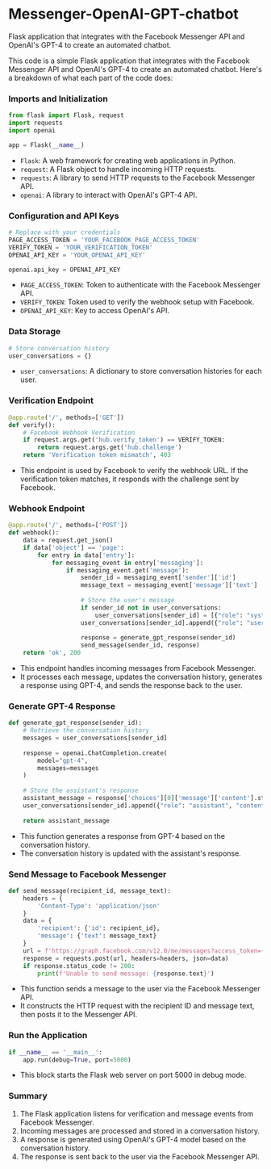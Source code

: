 # Messenger-OpenAI-GPT-chatbot
Flask application that integrates with the Facebook Messenger API and OpenAI's GPT-4 to create an automated chatbot.

This code is a simple Flask application that integrates with the Facebook Messenger API and OpenAI's GPT-4 to create an automated chatbot. Here's a breakdown of what each part of the code does:

### Imports and Initialization
```python
from flask import Flask, request
import requests
import openai

app = Flask(__name__)
```
- `Flask`: A web framework for creating web applications in Python.
- `request`: A Flask object to handle incoming HTTP requests.
- `requests`: A library to send HTTP requests to the Facebook Messenger API.
- `openai`: A library to interact with OpenAI's GPT-4 API.

### Configuration and API Keys
```python
# Replace with your credentials
PAGE_ACCESS_TOKEN = 'YOUR_FACEBOOK_PAGE_ACCESS_TOKEN'
VERIFY_TOKEN = 'YOUR_VERIFICATION_TOKEN'
OPENAI_API_KEY = 'YOUR_OPENAI_API_KEY'

openai.api_key = OPENAI_API_KEY
```
- `PAGE_ACCESS_TOKEN`: Token to authenticate with the Facebook Messenger API.
- `VERIFY_TOKEN`: Token used to verify the webhook setup with Facebook.
- `OPENAI_API_KEY`: Key to access OpenAI's API.

### Data Storage
```python
# Store conversation history
user_conversations = {}
```
- `user_conversations`: A dictionary to store conversation histories for each user.

### Verification Endpoint
```python
@app.route('/', methods=['GET'])
def verify():
    # Facebook Webhook Verification
    if request.args.get('hub.verify_token') == VERIFY_TOKEN:
        return request.args.get('hub.challenge')
    return 'Verification token mismatch', 403
```
- This endpoint is used by Facebook to verify the webhook URL. If the verification token matches, it responds with the challenge sent by Facebook.

### Webhook Endpoint
```python
@app.route('/', methods=['POST'])
def webhook():
    data = request.get_json()
    if data['object'] == 'page':
        for entry in data['entry']:
            for messaging_event in entry['messaging']:
                if messaging_event.get('message'):
                    sender_id = messaging_event['sender']['id']
                    message_text = messaging_event['message']['text']
                    
                    # Store the user's message
                    if sender_id not in user_conversations:
                        user_conversations[sender_id] = [{"role": "system", "content": "You are a friendly and helpful assistant."}]
                    user_conversations[sender_id].append({"role": "user", "content": message_text})
                    
                    response = generate_gpt_response(sender_id)
                    send_message(sender_id, response)
    return 'ok', 200
```
- This endpoint handles incoming messages from Facebook Messenger.
- It processes each message, updates the conversation history, generates a response using GPT-4, and sends the response back to the user.

### Generate GPT-4 Response
```python
def generate_gpt_response(sender_id):
    # Retrieve the conversation history
    messages = user_conversations[sender_id]
    
    response = openai.ChatCompletion.create(
        model="gpt-4",
        messages=messages
    )
    
    # Store the assistant's response
    assistant_message = response['choices'][0]['message']['content'].strip()
    user_conversations[sender_id].append({"role": "assistant", "content": assistant_message})
    
    return assistant_message
```
- This function generates a response from GPT-4 based on the conversation history.
- The conversation history is updated with the assistant's response.

### Send Message to Facebook Messenger
```python
def send_message(recipient_id, message_text):
    headers = {
        'Content-Type': 'application/json'
    }
    data = {
        'recipient': {'id': recipient_id},
        'message': {'text': message_text}
    }
    url = f'https://graph.facebook.com/v12.0/me/messages?access_token={PAGE_ACCESS_TOKEN}'
    response = requests.post(url, headers=headers, json=data)
    if response.status_code != 200:
        print(f'Unable to send message: {response.text}')
```
- This function sends a message to the user via the Facebook Messenger API.
- It constructs the HTTP request with the recipient ID and message text, then posts it to the Messenger API.

### Run the Application
```python
if __name__ == '__main__':
    app.run(debug=True, port=5000)
```
- This block starts the Flask web server on port 5000 in debug mode.

### Summary
1. The Flask application listens for verification and message events from Facebook Messenger.
2. Incoming messages are processed and stored in a conversation history.
3. A response is generated using OpenAI's GPT-4 model based on the conversation history.
4. The response is sent back to the user via the Facebook Messenger API.
